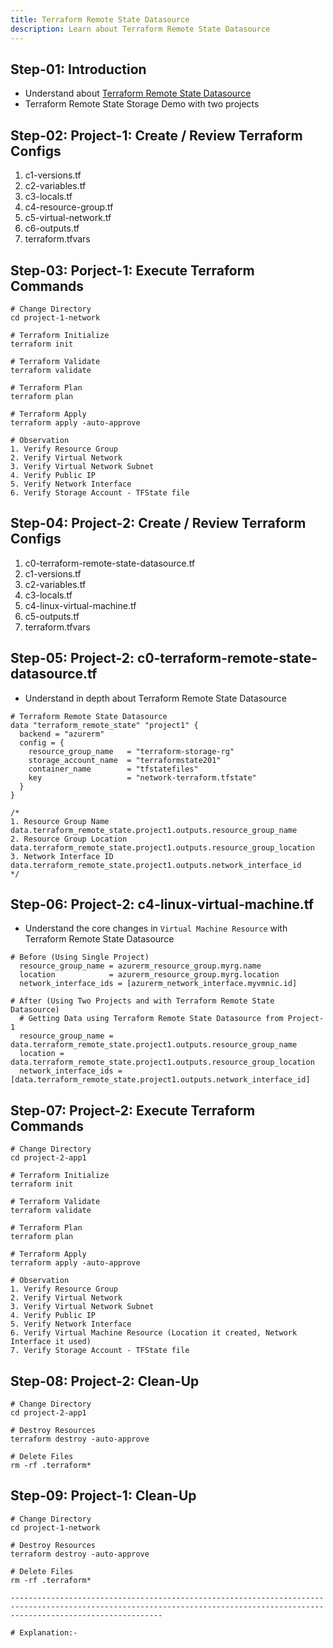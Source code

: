 ```yaml
---
title: Terraform Remote State Datasource
description: Learn about Terraform Remote State Datasource
---
```


## Step-01: Introduction
- Understand about [Terraform Remote State Datasource](https://www.terraform.io/docs/language/state/remote-state-data.html)
- Terraform Remote State Storage Demo with two projects

## Step-02: Project-1: Create / Review Terraform Configs
1. c1-versions.tf
2. c2-variables.tf
3. c3-locals.tf
4. c4-resource-group.tf
5. c5-virtual-network.tf
6. c6-outputs.tf
7. terraform.tfvars

## Step-03: Porject-1: Execute Terraform Commands
```t
# Change Directory 
cd project-1-network

# Terraform Initialize
terraform init

# Terraform Validate
terraform validate

# Terraform Plan
terraform plan

# Terraform Apply
terraform apply -auto-approve

# Observation
1. Verify Resource Group 
2. Verify Virtual Network
3. Verify Virtual Network Subnet 
4. Verify Public IP
5. Verify Network Interface
6. Verify Storage Account - TFState file
```
## Step-04: Project-2: Create / Review Terraform Configs
1. c0-terraform-remote-state-datasource.tf
2. c1-versions.tf
3. c2-variables.tf
4. c3-locals.tf
5. c4-linux-virtual-machine.tf
6. c5-outputs.tf
7. terraform.tfvars

## Step-05: Project-2: c0-terraform-remote-state-datasource.tf
- Understand in depth about Terraform Remote State Datasource
```t
# Terraform Remote State Datasource
data "terraform_remote_state" "project1" {
  backend = "azurerm"
  config = {
    resource_group_name   = "terraform-storage-rg"
    storage_account_name  = "terraformstate201"
    container_name        = "tfstatefiles"
    key                   = "network-terraform.tfstate"
  }
}

/*
1. Resource Group Name
data.terraform_remote_state.project1.outputs.resource_group_name
2. Resource Group Location
data.terraform_remote_state.project1.outputs.resource_group_location
3. Network Interface ID
data.terraform_remote_state.project1.outputs.network_interface_id
*/
```

## Step-06: Project-2: c4-linux-virtual-machine.tf
- Understand the core changes in `Virtual Machine Resource` with Terraform Remote State Datasource
```t
# Before (Using Single Project)
  resource_group_name = azurerm_resource_group.myrg.name
  location            = azurerm_resource_group.myrg.location
  network_interface_ids = [azurerm_network_interface.myvmnic.id]
  
# After (Using Two Projects and with Terraform Remote State Datasource)  
  # Getting Data using Terraform Remote State Datasource from Project-1
  resource_group_name = data.terraform_remote_state.project1.outputs.resource_group_name
  location = data.terraform_remote_state.project1.outputs.resource_group_location
  network_interface_ids = [data.terraform_remote_state.project1.outputs.network_interface_id]
```


## Step-07: Project-2: Execute Terraform Commands
```t
# Change Directory 
cd project-2-app1

# Terraform Initialize
terraform init

# Terraform Validate
terraform validate

# Terraform Plan
terraform plan

# Terraform Apply
terraform apply -auto-approve

# Observation
1. Verify Resource Group 
2. Verify Virtual Network
3. Verify Virtual Network Subnet 
4. Verify Public IP
5. Verify Network Interface
6. Verify Virtual Machine Resource (Location it created, Network Interface it used)
7. Verify Storage Account - TFState file
```

## Step-08: Project-2: Clean-Up
```t
# Change Directory 
cd project-2-app1

# Destroy Resources
terraform destroy -auto-approve

# Delete Files
rm -rf .terraform*
```

## Step-09: Project-1: Clean-Up
```t
# Change Directory 
cd project-1-network

# Destroy Resources
terraform destroy -auto-approve

# Delete Files
rm -rf .terraform*

------------------------------------------------------------------------------------------------------------------------------------------------------------------------------

# Explanation:-

